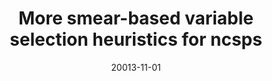 ---
title: "More smear-based variable selection heuristics for ncsps"
collection: publications
permalink:
venue: 
excerpt: 
date: 20013-11-01
paperurl: http://academicpages.github.io/files/paper1.pdf
citation: 'Account, T. (2009). "Test Accounts: An Introduction." <i>Testing Studies</i>. 1(1).'
---